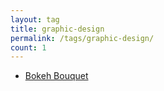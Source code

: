 ```yaml
---
layout: tag
title: graphic-design
permalink: /tags/graphic-design/
count: 1
---
```


- [Bokeh Bouquet](https://p13i.io/posts/2021/06/bokeh-bouquet/)
